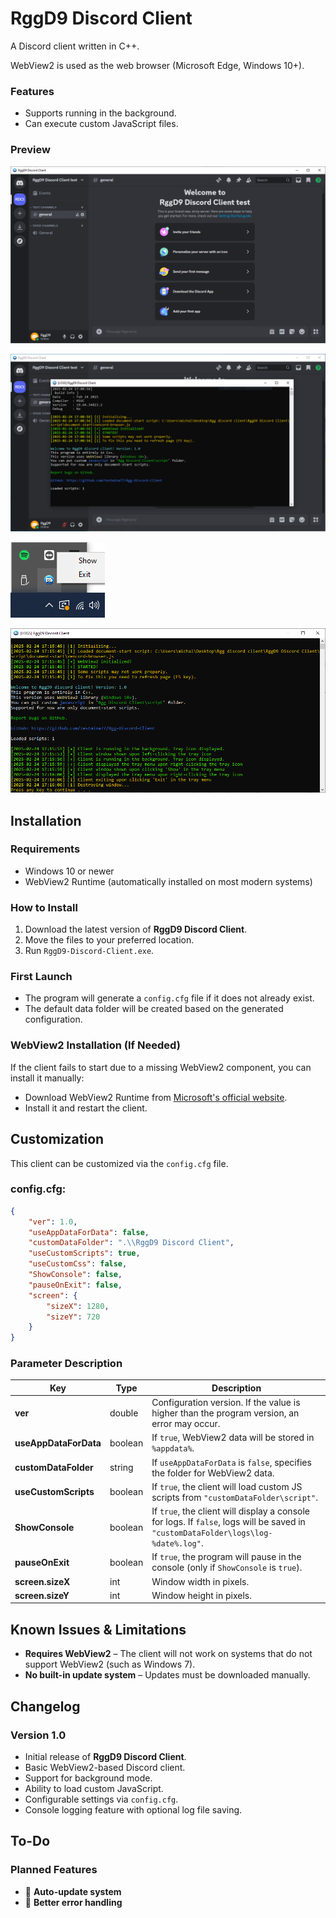 # RggD9 Discord Client  
A Discord client written in C++.  

WebView2 is used as the web browser (Microsoft Edge, Windows 10+).  

### Features  
- Supports running in the background.  
- Can execute custom JavaScript files.   

### Preview  
![Main window](preview/preview1.PNG)

![Main window with console](preview/preview2.PNG)  

![Tray icon menu](preview/preview3.PNG)

![Console logs](preview/preview4.PNG)  

## Installation  

### Requirements  
- Windows 10 or newer  
- WebView2 Runtime (automatically installed on most modern systems)  

### How to Install  
1. Download the latest version of **RggD9 Discord Client**.  
2. Move the files to your preferred location.  
3. Run `RggD9-Discord-Client.exe`.  

### First Launch  
- The program will generate a `config.cfg` file if it does not already exist.  
- The default data folder will be created based on the generated configuration.  

### WebView2 Installation (If Needed)  
If the client fails to start due to a missing WebView2 component, you can install it manually:  
- Download WebView2 Runtime from [Microsoft's official website](https://developer.microsoft.com/en-us/microsoft-edge/webview2/).  
- Install it and restart the client.  

## Customization  
This client can be customized via the `config.cfg` file.  
### config.cfg:
```json
{
    "ver": 1.0,
    "useAppDataForData": false,
    "customDataFolder": ".\\RggD9 Discord Client",
    "useCustomScripts": true,
    "useCustomCss": false,
    "ShowConsole": false,
    "pauseOnExit": false,
    "screen": {
        "sizeX": 1280,
        "sizeY": 720
    }
}
```
### Parameter Description  
| Key                  | Type    | Description |
|----------------------|--------|-------------|
| **ver**             | double | Configuration version. If the value is higher than the program version, an error may occur. |
| **useAppDataForData** | boolean | If `true`, WebView2 data will be stored in `%appdata%`. |
| **customDataFolder** | string  | If `useAppDataForData` is `false`, specifies the folder for WebView2 data. |
| **useCustomScripts** | boolean | If `true`, the client will load custom JS scripts from `"customDataFolder\script"`. |
| **ShowConsole**      | boolean | If `true`, the client will display a console for logs. If `false`, logs will be saved in `"customDataFolder\logs\log-%date%.log"`. |
| **pauseOnExit**      | boolean | If `true`, the program will pause in the console (only if `ShowConsole` is `true`). |
| **screen.sizeX**     | int     | Window width in pixels. |
| **screen.sizeY**     | int     | Window height in pixels. |

## Known Issues & Limitations  
- **Requires WebView2** – The client will not work on systems that do not support WebView2 (such as Windows 7).  
- **No built-in update system** – Updates must be downloaded manually.  

## Changelog  
### Version 1.0  
- Initial release of **RggD9 Discord Client**.  
- Basic WebView2-based Discord client.  
- Support for background mode.  
- Ability to load custom JavaScript.  
- Configurable settings via `config.cfg`.  
- Console logging feature with optional log file saving.  

## To-Do  
### Planned Features  
- 🔄 **Auto-update system** 
- 🔄 **Better error handling**
